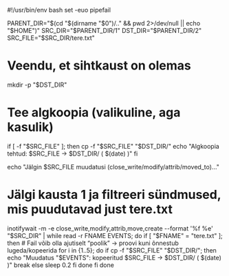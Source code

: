 #!/usr/bin/env bash
set -euo pipefail

PARENT_DIR="$(cd "$(dirname "$0")/.." && pwd 2>/dev/null || echo "$HOME")"
SRC_DIR="$PARENT_DIR/1"
DST_DIR="$PARENT_DIR/2"
SRC_FILE="$SRC_DIR/tere.txt"

# Veendu, et sihtkaust on olemas
mkdir -p "$DST_DIR"

# Tee algkoopia (valikuline, aga kasulik)
if [ -f "$SRC_FILE" ]; then
  cp -f "$SRC_FILE" "$DST_DIR/"
  echo "Algkoopia tehtud: $SRC_FILE -> $DST_DIR/ ( $(date) )"
fi

echo "Jälgin $SRC_FILE muudatusi (close_write/modify/attrib/moved_to)..."

# Jälgi kausta 1 ja filtreeri sündmused, mis puudutavad just tere.txt
inotifywait -m -e close_write,modify,attrib,move,create --format '%f %e' "$SRC_DIR" | while read -r FNAME EVENTS; do
  if [ "$FNAME" = "tere.txt" ]; then
    # Fail võib olla ajutiselt “poolik” -> proovi kuni õnnestub lugeda/kopeerida
    for i in {1..5}; do
      if cp -f "$SRC_FILE" "$DST_DIR/"; then
        echo "Muudatus \"$EVENTS\": kopeeritud $SRC_FILE -> $DST_DIR/ ( $(date) )"
        break
      else
        sleep 0.2
      fi
    done
  fi
done
